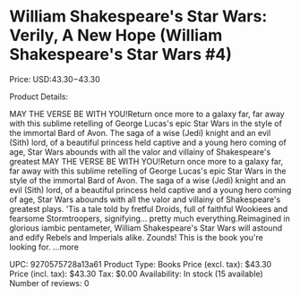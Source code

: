 # William Shakespeare's Star Wars: Verily, A New Hope (William Shakespeare's Star Wars #4)

Price: USD:$43.30-$43.30

Product Details:

MAY THE VERSE BE WITH YOU!Return once more to a galaxy far, far away with this sublime retelling of George Lucas's epic Star Wars in the style of the immortal Bard of Avon. The saga of a wise (Jedi) knight and an evil (Sith) lord, of a beautiful princess held captive and a young hero coming of age, Star Wars abounds with all the valor and villainy of Shakespeare's greatest MAY THE VERSE BE WITH YOU!Return once more to a galaxy far, far away with this sublime retelling of George Lucas's epic Star Wars in the style of the immortal Bard of Avon. The saga of a wise (Jedi) knight and an evil (Sith) lord, of a beautiful princess held captive and a young hero coming of age, Star Wars abounds with all the valor and villainy of Shakespeare's greatest plays. 'Tis a tale told by fretful Droids, full of faithful Wookiees and fearsome Stormtroopers, signifying... pretty much everything.Reimagined in glorious iambic pentameter, William Shakespeare's Star Wars will astound and edify Rebels and Imperials alike. Zounds! This is the book you're looking for. ...more

UPC: 9270575728a13a61
Product Type: Books
Price (excl. tax): $43.30
Price (incl. tax): $43.30
Tax: $0.00
Availability: In stock (15 available)
Number of reviews: 0